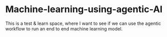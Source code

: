# Machine-learning-using-agentic-AI
This is a test &amp; learn space, where I want to see if we can use the agentic workflow to run an end to end machine learning model.
